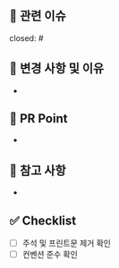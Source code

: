 ## 📌 관련 이슈
<!-- 관련있는 이슈 번호(#000)을 적어주세요.
  해당 pull request merge와 함께 이슈를 닫으려면 
  closed: #Issue_number를 적어주세요 -->
closed: #

## 📌 변경 사항 및 이유
<!-- 변경한 내용과 그 이유를 적어주세요. -->
- 

## 📌 PR Point
<!-- 리뷰어 분들이 집중적으로 보셨으면 하는 내용을 적어주세요 -->
- 

## 📌 참고 사항
<!-- 참고할 사항이 있다면 적어주세요. -->
- 

## ✅ Checklist
<!-- 아래 내용은 확인 해주세요. -->
- [ ] 주석 및 프린트문 제거 확인
- [ ] 컨벤션 준수 확인
